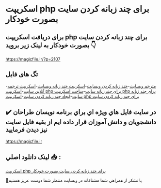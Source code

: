 # اسکریپت php برای چند زبانه کردن سایت بصورت خودکار

## برای دریافت اسکریپت php برای چند زبانه کردن سایت بصورت خودکار به لینک زیر بروید 👇

https://magicfile.ir/?p=2107

## تگ های فایل

-[مترجم وبسایت](https://magicfile.ir/product/%d8%a7%d8%b3%da%a9%d8%b1%db%8c%d9%be%d8%aa-php-%d8%a8%d8%b1%d8%a7%db%8c%da%86%d9%86%d8%af-%d8%b2%d8%a8%d8%a7%d9%86%d9%87-%da%a9%d8%b1%d8%af%d9%86-%d8%b3%d8%a7%db%8c%d8%aa-%d8%a8%d8%b5%d9%88%d8%b1%d8%aa-%d8%ae%d9%88%d8%af%da%a9%d8%a7%d8%b1/)-[چند زبانه کردن وبسایت](https://magicfile.ir/product/%d8%a7%d8%b3%da%a9%d8%b1%db%8c%d9%be%d8%aa-php-%d8%a8%d8%b1%d8%a7%db%8c%da%86%d9%86%d8%af-%d8%b2%d8%a8%d8%a7%d9%86%d9%87-%da%a9%d8%b1%d8%af%d9%86-%d8%b3%d8%a7%db%8c%d8%aa-%d8%a8%d8%b5%d9%88%d8%b1%d8%aa-%d8%ae%d9%88%d8%af%da%a9%d8%a7%d8%b1/)-[اسکریپت چند زبانه وبسایت](https://magicfile.ir/product/%d8%a7%d8%b3%da%a9%d8%b1%db%8c%d9%be%d8%aa-php-%d8%a8%d8%b1%d8%a7%db%8c%da%86%d9%86%d8%af-%d8%b2%d8%a8%d8%a7%d9%86%d9%87-%da%a9%d8%b1%d8%af%d9%86-%d8%b3%d8%a7%db%8c%d8%aa-%d8%a8%d8%b5%d9%88%d8%b1%d8%aa-%d8%ae%d9%88%d8%af%da%a9%d8%a7%d8%b1/)-[اسکریپت ترجمه آنلاین سایت](https://magicfile.ir/product/%d8%a7%d8%b3%da%a9%d8%b1%db%8c%d9%be%d8%aa-php-%d8%a8%d8%b1%d8%a7%db%8c%da%86%d9%86%d8%af-%d8%b2%d8%a8%d8%a7%d9%86%d9%87-%da%a9%d8%b1%d8%af%d9%86-%d8%b3%d8%a7%db%8c%d8%aa-%d8%a8%d8%b5%d9%88%d8%b1%d8%aa-%d8%ae%d9%88%d8%af%da%a9%d8%a7%d8%b1/)-[اسکریپت php برای چند زبانه سایت](https://magicfile.ir/product/%d8%a7%d8%b3%da%a9%d8%b1%db%8c%d9%be%d8%aa-php-%d8%a8%d8%b1%d8%a7%db%8c%da%86%d9%86%d8%af-%d8%b2%d8%a8%d8%a7%d9%86%d9%87-%da%a9%d8%b1%d8%af%d9%86-%d8%b3%d8%a7%db%8c%d8%aa-%d8%a8%d8%b5%d9%88%d8%b1%d8%aa-%d8%ae%d9%88%d8%af%da%a9%d8%a7%d8%b1/)-[ساخت اسکریپت php برای چند زبانه سایت](https://magicfile.ir/product/%d8%a7%d8%b3%da%a9%d8%b1%db%8c%d9%be%d8%aa-php-%d8%a8%d8%b1%d8%a7%db%8c%da%86%d9%86%d8%af-%d8%b2%d8%a8%d8%a7%d9%86%d9%87-%da%a9%d8%b1%d8%af%d9%86-%d8%b3%d8%a7%db%8c%d8%aa-%d8%a8%d8%b5%d9%88%d8%b1%d8%aa-%d8%ae%d9%88%d8%af%da%a9%d8%a7%d8%b1/)-[ایجاد  چند زبانه کردن سایت](https://magicfile.ir/product/%d8%a7%d8%b3%da%a9%d8%b1%db%8c%d9%be%d8%aa-php-%d8%a8%d8%b1%d8%a7%db%8c%da%86%d9%86%d8%af-%d8%b2%d8%a8%d8%a7%d9%86%d9%87-%da%a9%d8%b1%d8%af%d9%86-%d8%b3%d8%a7%db%8c%d8%aa-%d8%a8%d8%b5%d9%88%d8%b1%d8%aa-%d8%ae%d9%88%d8%af%da%a9%d8%a7%d8%b1/)-[اسکریپت php برای چند زبانه کردن سایت](https://magicfile.ir/product/%d8%a7%d8%b3%da%a9%d8%b1%db%8c%d9%be%d8%aa-php-%d8%a8%d8%b1%d8%a7%db%8c%da%86%d9%86%d8%af-%d8%b2%d8%a8%d8%a7%d9%86%d9%87-%da%a9%d8%b1%d8%af%d9%86-%d8%b3%d8%a7%db%8c%d8%aa-%d8%a8%d8%b5%d9%88%d8%b1%d8%aa-%d8%ae%d9%88%d8%af%da%a9%d8%a7%d8%b1/)

## ✔️ در سايت فايل هاي ويژه اي براي برنامه نويسان طراحان دانشجويان و دانش آموزان قرار داده ايم از بقيه فايل سايت نيز ديدن فرماييد

https://magicfile.ir


## لينک دانلود اصلي 📥 :

[اسکریپت php برای چند زبانه کردن سایت بصورت خودکار](https://magicfile.ir/product/%d8%a7%d8%b3%da%a9%d8%b1%db%8c%d9%be%d8%aa-php-%d8%a8%d8%b1%d8%a7%db%8c%da%86%d9%86%d8%af-%d8%b2%d8%a8%d8%a7%d9%86%d9%87-%da%a9%d8%b1%d8%af%d9%86-%d8%b3%d8%a7%db%8c%d8%aa-%d8%a8%d8%b5%d9%88%d8%b1%d8%aa-%d8%ae%d9%88%d8%af%da%a9%d8%a7%d8%b1/) 


🙏با تشکر از همراهي شما مشتاقانه در وبسایت منتظر شما دوست عزیز هستیم

